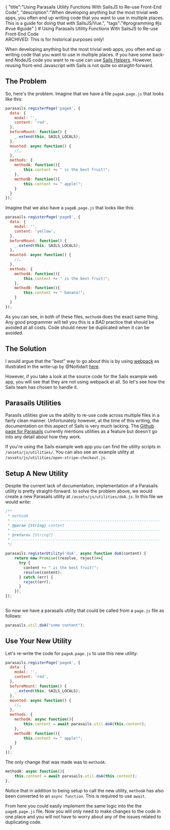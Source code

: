 <steelsky>
{
  "title":"Using Parasails Utility Functions With SailsJS to Re-use Front-End Code",
  "description":"When developing anything but the most trivial web apps, you often end up writing code that you want to use in multiple places. This is a guide for doing that with SailsJS/Vue.",
  "tags":"#programming #js #vue #guide"
}
</steelsky>
# Using Parasails Utility Functions With SailsJS to Re-use Front-End Code

<div class="archive-msg">ARCHIVED: This is for historical purposes only!</div>

When developing anything but the most trivial web apps, you often end up writing code that you want to use in multiple places. If you have some back-end NodeJS code you want to re-use can use [Sails Helpers](https://sailsjs.com/documentation/concepts/helpers). However, reusing front-end Javascript with Sails is not quite so straight-forward. 

## The Problem

So, here's the problem. Imagine that we have a file ```pageA.page.js``` that looks like this:

```javascript
parasails.registerPage('pageA', {
  data: {
    modal: '',
    content: 'red',
  },
  beforeMount: function() {
    _.extend(this, SAILS_LOCALS);
  },
  mounted: async function() {
    //…
  },
  methods: {
    methodA: function(){
        this.content += " is the best fruit!";
    },
    methodB: function(){
        this.content += " apple!";
    }
  }
});
```

Imagine that we also have a ```pageB.page.js``` that looks like this:

```javascript
parasails.registerPage('pageB', {
  data: {
    modal: '',
    content: 'yellow',
  },
  beforeMount: function() {
    _.extend(this, SAILS_LOCALS);
  },
  mounted: async function() {
    //…
  },
  methods: {
    methodA: function(){
        this.content += " is the best fruit!";
    },
    methodB: function(){
        this.content += " banana!";
    }
  }
});
```

As you can see, in both of these files, ```methodA``` does the exact same thing. Any good programmer will tell you this is a *BAD* practice that should be avoided at all costs. Code should never be duplicated when it can be avoided. 

## The Solution
I would argue that the "best" way to go about this is by using [webpack](https://webpack.js.org/) as illustrated in the write-up by @Noitidart [here](https://medium.com/@Noitidart/adding-code-split-react-frontend-without-losing-vue-to-sails-1-x-app-5642131ed8a0).

However, if you take a look at the source code for the Sails example web app, you will see that they are not using webpack at all. So let's see how the Sails team has chosen to handle it. 

## Parasails Utilities
Parasils utilities give us the ability to re-use code across multiple files in a fairly clean manner. Unfortunately however, at the time of this writing, the documentation on this aspect of Sails is very much lacking. The [Github page for Parasails](https://github.com/mikermcneil/parasails) currently mentions utilities as a feature but doesn't go into any detail about how they work.

If you're using the Sails example web app you can find the utility scripts in ```/assets/js/utilities/```. You can also see an example utility at ```/assets/js/utilities/open-stripe-checkout.js```. 

## Setup A New Utility
Despite the current lack of documentation, implementation of a Parasails utility is pretty straight-forward. to solve the problem above, we would create a new Parasails utility at ```/assets/js/utilities/doA.js```. In this file we would write:
```javascript
/**
 * methodA
 * -----------------------------------------------------------------
 * @param {String} content
 * -----------------------------------------------------------------
 * @returns {String?}  
 * -----------------------------------------------------------------
 */

parasails.registerUtility('doA', async function doA(content) {
    return new Promise((resolve, reject)=>{
      try {
        content += " is the best fruit!";
        resolve(content);
      } catch (err) {
        reject(err);
      }
    });
});
  
```

So now we have a parasails utility that could be called from a ```page.js``` file as follows:
```javascript
parasails.util.doA("some content");
```

## Use Your New Utility
Let's re-write the code for ```pageA.page.js``` to use this new utility:
```javascript
parasails.registerPage('pageA', {
  data: {
    modal: '',
    content: 'red',
  },
  beforeMount: function() {
    _.extend(this, SAILS_LOCALS);
  },
  mounted: async function() {
    //…
  },
  methods: {
    methodA: async function(){
        this.content = await parasails.util.doA(this.content);
    },
    methodB: function(){
        this.content += " apple!";
    }
  }
});
```
The only change that was made was to ```methodA```:
```javascript
methodA: async function(){
    this.content = await parasails.util.doA(this.content);
},
```
Notice that in addition to being setup to call the new utility, ```methodA``` has also been converted to an ```async function```. This is required to use ```await```. 

From here you could easily implement the same logic into the the ```pageB.page.js``` file. Now you will only need to make changes to the code in one place and you will not have to worry about any of the issues related to duplicating code. 